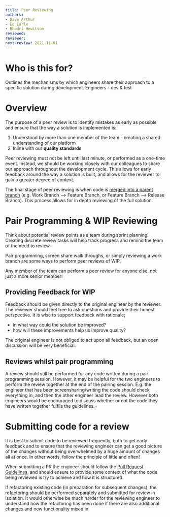 ```yaml
---
title: Peer Reviewing
authors: 
- Dave Arthur
- Ed Earle
- Rhodri Hewitson
reviewed: 
reviewer:
next-review: 2021-11-01
---
```


# Who is this for?
Outlines the mechanisms by which engineers share their approach to a specific solution during development.
Engineers - dev & test

# Overview
The purpose of a peer review is to identify mistakes as early as possible and ensure that the way a solution is implemented is:
1. Understood by more than one member of the team - creating a shared understanding of our platform
1. Inline with our **quality standards**

Peer reviewing must not be left until last minute, or performed as a one-time event. Instead, we should be working closely with our colleagues to share our approach throughout the development cycle. This allows for early feedback around the way a solution is built, and allows for the reviewer to gain a greater degree of context.

The final stage of peer reviewing is when code is [merged into a parent branch](/6.-Engineering/Source-Control,-Versioning-&-Branching-Strategy) (e.g. Work Branch --> Feature Branch, or Feature Branch --> Release Branch). This process allows for in depth reviewing of the full solution.


# Pair Programming & WIP Reviewing
Think about potential review points as a team during sprint planning! Creating discrete review tasks will help track progress and remind the team of the need to review.

Pair programming, screen share walk throughs, or simply reviewing a work branch are some ways to perform peer reviews of WIP.

Any member of the team can perform a peer review for anyone else, not just a more senior member!

## Providing Feedback for WIP
Feedback should be given directly to the original engineer by the reviewer. The reviewer should feel free to ask questions and provide their honest perspective. It is wise to support feedback with rationale; 

- in what way could the solution be improved?
- how will these improvements help us improve quality?

The original engineer is not obliged to act upon all feedback, but an open discussion will be very beneficial. 

## Reviews whilst pair programming

A review should still be performed for any code written during a pair programming session. However, it may be helpful for the two engineers to perform the review together at the end of the pairing session. E.g. the engineer that has been screensharing/writing the code should check everything in, and then the other engineer lead the review. However both engineers would be encouraged to discuss whether or not the code they have written together fulfils the guidelines.=

# Submitting code for a review

It is best to submit code to be reviewed frequently, both to get early feedback and to ensure that the reviewing engineer can get a good picture of the changes without being overwhelmed by a huge amount of changes all at once. In other words, follow the principle of little and often!

When submitting a PR the engineer should follow the [Pull Request Guidelines](/6.-Engineering/Peer-Reviewing/Pull-Requests), and should ensure to provide some context of what the code being reviewed is try to achieve and how it is structured.

If refactoring existing code (in preparation for subsequent changes), the refactoring should be performed separately and submitted for review in isolation. It would otherwise be much harder for the reviewing engineer to understand how the refactoring has been done if there are also additional changes and new functionality mixed in.

